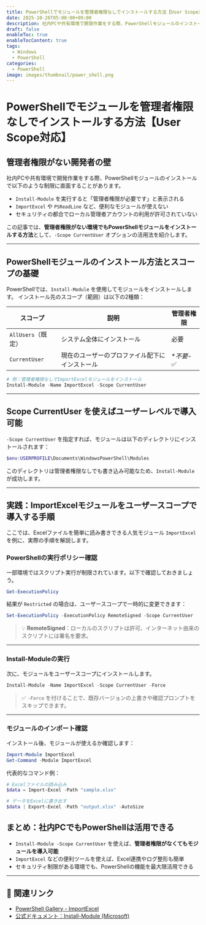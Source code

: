```yaml
---
title: PowerShellでモジュールを管理者権限なしでインストールする方法【User Scope対応】
date: 2025-10-26T05:00:00+09:00
description: 社内PCや共有環境で開発作業をする際、PowerShellモジュールのインストールで制限に直面することがあります。
draft: false
enableToc: true
enableTocContent: true
tags:
  - Windows
  - PowerShell
categories:
  - PowerShell
image: images/thumbnail/power_shell.png
---
```


# PowerShellでモジュールを管理者権限なしでインストールする方法【User Scope対応】

## 管理者権限がない開発者の壁

社内PCや共有環境で開発作業をする際、PowerShellモジュールのインストールで以下のような制限に直面することがあります。

- `Install-Module` を実行すると「管理者権限が必要です」と表示される
- `ImportExcel` や `PSReadLine` など、便利なモジュールが使えない
- セキュリティの都合でローカル管理者アカウントの利用が許可されていない

この記事では、**管理者権限がない環境でもPowerShellモジュールをインストールする方法**として、`-Scope CurrentUser` オプションの活用法を紹介します。

---

## PowerShellモジュールのインストール方法とスコープの基礎

PowerShellでは、`Install-Module` を使用してモジュールをインストールします。
インストール先のスコープ（範囲）は以下の2種類：

| スコープ           | 説明                      | 管理者権限    |
| -------------- | ----------------------- | -------- |
| `AllUsers`（既定） | システム全体にインストール           | 必要       |
| `CurrentUser`  | 現在のユーザーのプロファイル配下にインストール | **不要*- ✅ |

```powershell
# 例：管理者権限なしでImportExcelモジュールをインストール
Install-Module -Name ImportExcel -Scope CurrentUser
```

---

## Scope CurrentUser を使えばユーザーレベルで導入可能

`-Scope CurrentUser` を指定すれば、モジュールは以下のディレクトリにインストールされます：

```powershell
$env:USERPROFILE\Documents\WindowsPowerShell\Modules
```

このディレクトリは管理者権限なしでも書き込み可能なため、`Install-Module` が成功します。

---

## 実践：ImportExcelモジュールをユーザースコープで導入する手順

ここでは、Excelファイルを簡単に読み書きできる人気モジュール `ImportExcel` を例に、実際の手順を解説します。

### PowerShellの実行ポリシー確認

一部環境ではスクリプト実行が制限されています。以下で確認しておきましょう。

```powershell
Get-ExecutionPolicy
```

結果が `Restricted` の場合は、ユーザースコープで一時的に変更できます：

```powershell
Set-ExecutionPolicy -ExecutionPolicy RemoteSigned -Scope CurrentUser
```

> 💡 **RemoteSigned**：ローカルのスクリプトは許可、インターネット由来のスクリプトには署名を要求。

---

### Install-Moduleの実行

次に、モジュールをユーザースコープにインストールします。

```powershell
Install-Module -Name ImportExcel -Scope CurrentUser -Force
```

> ✅ `-Force` を付けることで、既存バージョンの上書きや確認プロンプトをスキップできます。

---

### モジュールのインポート確認

インストール後、モジュールが使えるか確認します：

```powershell
Import-Module ImportExcel
Get-Command -Module ImportExcel
```

代表的なコマンド例：

```powershell
# Excelファイルの読み込み
$data = Import-Excel -Path "sample.xlsx"

# データをExcelに書き出す
$data | Export-Excel -Path "output.xlsx" -AutoSize
```

## まとめ：社内PCでもPowerShellは活用できる

- `Install-Module -Scope CurrentUser` を使えば、**管理者権限がなくてもモジュールを導入可能**
- `ImportExcel` などの便利ツールを使えば、Excel連携やログ整形も簡単
- セキュリティ制限がある環境でも、PowerShellの機能を最大限活用できる

---

## 🔗 関連リンク

- <a href="https://www.powershellgallery.com/packages/ImportExcel" target="_blank" rel="nofollow noopener">PowerShell Gallery - ImportExcel</a>
- <a href="https://learn.microsoft.com/en-us/powershell/module/powershellget/install-module" target="_blank" rel="nofollow noopener">公式ドキュメント：Install-Module (Microsoft)</a>
